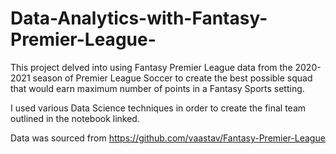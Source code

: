 # Data-Analytics-with-Fantasy-Premier-League-

This project delved into using Fantasy Premier League data from the 2020-2021 season of Premier League Soccer to create the best possible squad that would earn maximum number of points in a Fantasy Sports setting. 

I used various Data Science techniques in order to create the final team outlined in the notebook linked. 



Data was sourced from https://github.com/vaastav/Fantasy-Premier-League
